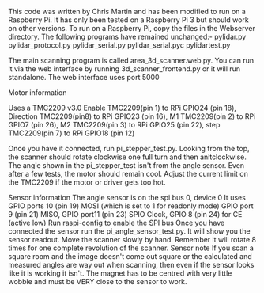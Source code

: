 This code was written by Chris Martin and has been modified to run on a Raspberry Pi. It has only been tested on a Raspberry Pi 3 but should work on other versions.
To run on a Raspberry Pi, copy the files in the Webserver directory.
The following programs have remained unchanged:-
pylidar.py
pylidar_protocol.py
pylidar_serial.py
pylidar_serial.pyc
pylidartest.py

The main scanning program is called area_3d_scanner.web.py. You can run it via the web interface by running 3d_scanner_frontend.py or it will run standalone.
The web interface uses port 5000

Motor information

Uses a TMC2209 v3.0
Enable TMC2209(pin 1) to RPi GPIO24 (pin 18),
Direction TMC2209(pin8) to RPi GPIO23 (pin 16),
M1 TMC2209(pin 2) to RPi GPIO7 (pin 26),
M2 TMC2209(pin 3) to RPi GPIO25 (pin 22),
step TMC2209(pin 7) to RPi GPIO18 (pin 12)

Once you have it connected, run pi_stepper_test.py. Looking from the top, the scanner should rotate clockwise one full turn and then anitclockwise. The angle shown in the pi_stepper_test isn't from the angle sensor. Even after a few tests, the motor should remain cool. Adjust the current limit on the TMC2209 if the motor or driver gets too hot.  

Sensor information
The angle sensor is on the spi bus 0, device 0
It uses 
GPIO ports 10 (pin 19) MOSI (which is set to 1 for readonly mode)
GPIO port 9 (pin 21) MISO, 
GPIO port11 (pin 23) SPIO Clock,
GPIO 8 (pin 24) for CE (active low) 
Run raspi-config to enable the SPI bus
Once you have connected the sensor run the pi_angle_sensor_test.py. It will show you the sensor readout. Move the scanner slowly by hand. Remember it will rotate 8 times for one complete revolution of the scanner.
Sensor note 
If you scan a square room and the image doesn't come out square or the calculated and measured angles are way out when scanning, then even if the sensor looks like it is working it isn't. The magnet has to be centred with very little wobble and must be VERY close to the sensor to work.

